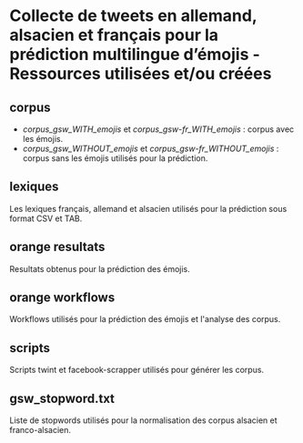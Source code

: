# Collecte de tweets en allemand, alsacien et français pour la prédiction multilingue d’émojis - Ressources utilisées et/ou créées

## corpus

- *corpus_gsw_WITH_emojis* et *corpus_gsw-fr_WITH_emojis* : corpus avec les émojis.
- *corpus_gsw_WITHOUT_emojis* et *corpus_gsw-fr_WITHOUT_emojis* : corpus sans les émojis utilisés pour la prédiction.

## lexiques

Les lexiques français, allemand et alsacien utilisés pour la prédiction sous format CSV et TAB.

## orange resultats

Resultats obtenus pour la prédiction des émojis.

## orange workflows

Workflows utilisés pour la prédiction des émojis et l'analyse des corpus.

## scripts

Scripts twint et facebook-scrapper utilisés pour générer les corpus.

## gsw_stopword.txt

Liste de stopwords utilisés pour la normalisation des corpus alsacien et franco-alsacien.

